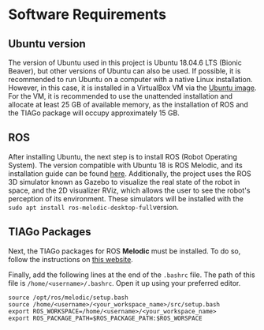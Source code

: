 # Software Requirements

## Ubuntu version
The version of Ubuntu used in this project is Ubuntu 18.04.6 LTS (Bionic Beaver), but other versions of Ubuntu can also be used. If possible, it is recommended to run Ubuntu on a computer with a native Linux installation. However, in this case, it is installed in a VirtualBox VM via the [Ubuntu image](https://releases.ubuntu.com/18.04/). For the VM, it is recommended to use the unattended installation and allocate at least 25 GB of available memory, as the installation of ROS and the TIAGo package will occupy approximately 15 GB.

## ROS 
After installing Ubuntu, the next step is to install ROS (Robot Operating System). The version compatible with Ubuntu 18 is ROS Melodic, and its installation guide can be found [here](http://wiki.ros.org/melodic/Installation/Ubuntu). Additionally, the project uses the ROS 3D simulator known as Gazebo to visualize the real state of the robot in space, and the 2D visualizer RViz, which allows the user to see the robot's perception of its environment. These simulators will be installed with the ``sudo apt install ros-melodic-desktop-full``version.



## TIAGo Packages
Next, the TIAGo packages for ROS **Melodic** must be installed. To do so, follow the instructions on [this website](http://wiki.ros.org/Robots/TIAGo/Tutorials/Installation/InstallUbuntuAndROS).

Finally, add the following lines at the end of the ``.bashrc`` file. The path of this file is ``/home/<username>/.bashrc``. Open it up using your preferred editor.
```
source /opt/ros/melodic/setup.bash
source /home/<username>/<your_workspace_name>/src/setup.bash
export ROS_WORKSPACE=/home/<username>/<your_workspace_name>
export ROS_PACKAGE_PATH=$ROS_PACKAGE_PATH:$ROS_WORSPACE
```
